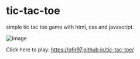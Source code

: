 # tic-tac-toe
simple tic tac toe game with html, css and javascript.

![image](https://github.com/Ofir97/tic-tac-toe/assets/93199708/41eec6f5-5fd0-40e7-952c-4a449f4ffdb5)


Click here to play: https://ofir97.github.io/tic-tac-toe/
